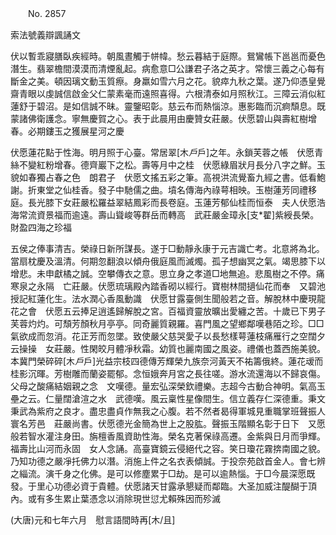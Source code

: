 ﻿　　No. 2857

索法號義辯諷誦文

伏以暫乖寢膳臥疾經時。朝風晝觸于帡幃。愁云暮結于庭際。鴛鸞帳下邕邕而憂色潛生。翡翠檐間漠漠而清煙亂起。病愈意□公謙君子洛之英才。常懷三義之心每有斷金之美。頓因璃文動玉質瘵。身羸如雪六月之花。貌瘁九秋之葉。遂乃仰憑皇覺齋青眼以虔誠信啟金父仁蒙素毫而遠照喜得。六根清泰如月照秋江。三障云消似紅蓮舒于碧沼。是如信誠不昧。靈鑒昭彰。慈云布而熱惱涼。惠影臨而沉痾頹息。既蒙諸佛衛護念。寧無慶賀之心。表于此晨用由慶贊女莊嚴。伏愿碧山與壽紅樹增春。必期鏤玉之獲展星河之慶

伏愿蓮花點于性海。明月照于心臺。常居翠[木*戶*戶]之年。永鎖芙蓉之帳　伏愿青絲不變紅粉增春。德齊巖下之松。壽等月中之桂　伏愿綠眉狀月長分八字之鮮。玉貌如春獨占春之色　朗君子　伏愿文搖五彩之筆。高視洪流覺畜九經之書。低看鮑謝。折東堂之仙桂香。發子中馳儒之曲。墳名傳海內祿萼相映。玉樹蓮芳同禮移庭。長光膝下女莊嚴松羅益翠結鳳彩而長卷庭。玉蓮芳郁仙桂而恒泰　夫人伏愿浩海常流資景福而逾遠。壽山聳峻等群岳而轉高　武莊嚴金璋永[支*翟]紫綬長榮。財盈四海之珍福

五侯之俸事清吉。榮祿日新所謀長。遂于□動靜永康于元吉識亡考。北意將為北。當扇枕慶及溫清。何期忽翻浪以傾舟俄庭風而滅燭。孤子想幽冥之氣。竭思膝下以增悲。未申獻橘之誠。空攀傳衣之意。思立身之孝道□地無追。悲風樹之不停。痛寒泉之永隔　亡莊嚴。伏愿琉璃殿內踏香砌以經行。寶樹林間擿仙花而奉　又碧池授記紅蓮化生。法水潤心香風動識　伏愿甘露臺側生聞般若之音。解脫林中慶現龍花之會　伏愿五云捧足逍遙歸解脫之宮。百福資靈放曠出愛纏之苦。十歲已下男子芙蓉灼灼。可頹芳顏秋月亭亭。同奇麗質親羅。喜門風之望鄉鄰嘆巷陌之珍。□□氣欲成而忽消。花正芳而忽墜。致使嚴父慈哭愛子以長愁樣萼蓮枝痛雁行之空闊夕云操操　女莊嚴。性閑皎月體凈秋霜。幼質也麗南國之風姿。禮儀也蓋西施美貌。本冀門榮碎碎[木*戶*戶]光益宗枝四德傳芳輝榮九族奈河黃天不祐籌俄終。蓮花叆而桂影沉暉。芳樹雕而蘭姿罷郁。念恒娥奔月宮之長往嗟。游水流還海以不歸哀傷。父母之酸痛結姻親之念　文嘆德。量宏弘深榮欽禮樂。志超今古動合神明。氣高玉壘之云。仁量闊滄渲之水　武德嘆。風云稟性星像間生。信立義存仁深德重。秉文秉武為紫府之良才。盡忠盡貞作無我之心腹。若不然者曷得軍城見重職掌班聲振人寰名芳邑　莊嚴尚書。伏愿德光金簡為世上之股肱。聲振玉階顯名彰于日下　又愿般若智水灌注身田。旃檀香風資助性海。榮名克著保祿高遷。金紫與日月而爭輝。福壽比山河而永固　女人念誦。高臺寶鏡云侵絕代之容。笑日瓊花霧捹南國之貌。乃知功德之嚴凈托佛力以潛。消施上件之名衣表傾誠。于投奈苑啟首金人。會七辨之緇流。演千身之化佛。是可以修塵累于□劫。是可以逾熱惱。于□今晨深愿既發。于里心功德必資于貴體。伏愿諸天甘露承懇疑而鄰臨。大圣加威注醍醐于頂內。或有多生累止葉憑念以消除現世愆尤賴殊因而殄滅

(大唐)元和七年六月　慰言語間時再[木/且]
